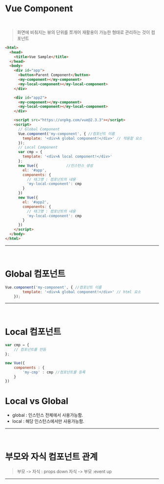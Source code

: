 # Vue Component

<br />

> 화면에 비춰지는 뷰의 단위를 쪼개어 재활용이 가능한 형태로 관리하는 것이 컴포넌트

```html
<html>
  <head>
    <title>Vue Sample</title>
  </head>
  <body>
    <div id="app">
      <button>Parent Component</button>
      <my-component></my-component>
      <my-local-component></my-local-component>
    </div>

    <div id="app2">
      <my-component></my-component>
      <my-local-component></my-local-component>
    </div>

    <script src="https://unpkg.com/vue@2.3.3"></script>
    <script>
      // Global Component
      Vue.component('my-component', { //컴포넌트 이름
        template: '<div>A global component!</div>' // 적용할 요소
      });
      // Local Component
      var cmp = { 
        template: '<div>A local component!</div>'
      };
      new Vue({             //인스턴스 생성
        el: '#app',
        components: {
          // 태그명 : 컴포넌트의 내용
          'my-local-component': cmp
        }
      })
      new Vue({
        el: '#app2',
        components: {
          // 태그명 : 컴포넌트의 내용
          'my-local-component': cmp
        }
      })
    </script>
  </body>
</html>
```

---

<br />

# Global 컴포넌트 

```javascript
Vue.component('my-component', { //컴포넌트 이름
        template: '<div>A global component!</div>' // html 요소
    });

```


---

<br />

# Local 컴포넌트

```javascript
var cmp = {
    // 컴포넌트를 만듬
};

new Vue({
    components : {
        'my-cmp' : cmp //컴포넌트를 등록
    }
})

```

# Local vs Global

* global : 인스턴스 전체에서 사용가능함.
* local : 해당 인스턴스에서만 사용가능함.


---

<br />

# 부모와 자식 컴포넌트 관계

> 부모 -> 자식 : props down
> 자식 -> 부모 :event up

---

<br />

